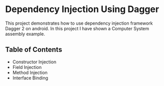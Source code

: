 # Dependency Injection Using Dagger 
This project demonstrates how to use dependency injection framework Dagger 2 on android. In this project I have
shown a Computer System assembly example. 

## Table of Contents
- Constructor Injection
- Field Injection
- Method Injection
- Interface Binding